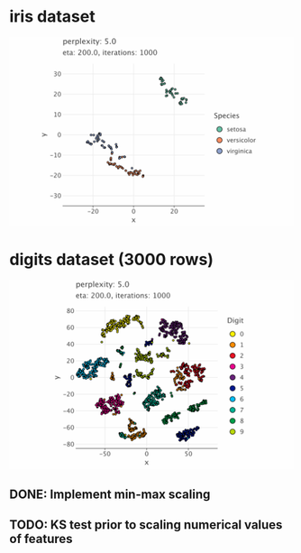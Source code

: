 # iris dataset
![](https://github.com/jslfree080/practicetsne/blob/main/src/main/kotlin/file/iris/iris.gif)

# digits dataset (3000 rows)
![](https://github.com/jslfree080/practicetsne/blob/main/src/main/kotlin/file/digits/digits.gif)

## DONE: Implement min-max scaling
## TODO: KS test prior to scaling numerical values of features